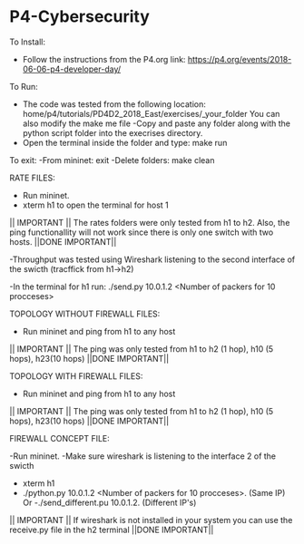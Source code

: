# P4-Cybersecurity

To Install:
- Follow the instructions from the P4.org
link: https://p4.org/events/2018-06-06-p4-developer-day/

To Run:
- The code was tested from the following location: home/p4/tutorials/PD4D2_2018_East/exercises/_your_folder
  You can also modify the make me file 
-Copy and paste any folder along with the python script folder into the execrises directory.
- Open the terminal inside the folder and type: make run

To exit:
-From mininet: exit
-Delete folders: make clean

RATE FILES:
- Run mininet.
- xterm h1 to open the terminal for host 1 

|| IMPORTANT || 
The rates folders were only tested from h1 to h2. Also, the ping functionallity will not work since there is only one switch 
with two hosts.
||DONE IMPORTANT||

-Throughput was tested using Wireshark listening to the second interface of the swicth (tracffick from h1->h2)

-In the terminal for h1 run: ./send.py 10.0.1.2 <Number of packers for 10 procceses>

TOPOLOGY WITHOUT FIREWALL FILES:

- Run mininet and ping from h1 to any host

|| IMPORTANT || 
The ping was only tested from h1 to h2 (1 hop), h10 (5 hops), h23(10 hops)
||DONE IMPORTANT||

TOPOLOGY WITH FIREWALL FILES:

- Run mininet and ping from h1 to any host

|| IMPORTANT || 
The ping was only tested from h1 to h2 (1 hop), h10 (5 hops), h23(10 hops)
||DONE IMPORTANT||

FIREWALL CONCEPT FILE:

-Run mininet.
-Make sure wireshark is listening to the interface 2 of the swicth
- xterm h1
- ./python.py 10.0.1.2 <Number of packers for 10 procceses>.  (Same IP)
Or
-./send_different.pu 10.0.1.2. (Different IP's)

|| IMPORTANT || 
If wireshark is not installed in your system you can use the receive.py file in the h2 terminal
||DONE IMPORTANT||
